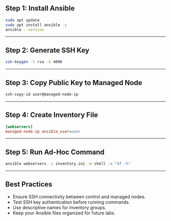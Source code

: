 ## Step 1: Install Ansible

```bash
sudo apt update
sudo apt install ansible -y
ansible --version
```

---

## Step 2: Generate SSH Key

```bash
ssh-keygen -t rsa -b 4096
```

---

## Step 3: Copy Public Key to Managed Node

```bash
ssh-copy-id user@managed-node-ip
```

---

## Step 4: Create Inventory File

```ini
[webservers]
managed-node-ip ansible_user=user
```

---

## Step 5: Run Ad-Hoc Command

```bash
ansible webservers -i inventory.ini -m shell -a "df -h"
```

---

## Best Practices

- Ensure SSH connectivity between control and managed nodes.
- Test SSH key authentication before running commands.
- Use descriptive names for inventory groups.
- Keep your Ansible files organized for future labs.
